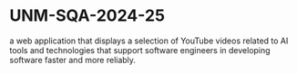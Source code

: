 # UNM-SQA-2024-25
a web application that displays a selection of YouTube videos related to AI tools and technologies that support software engineers in developing software faster and more reliably.
